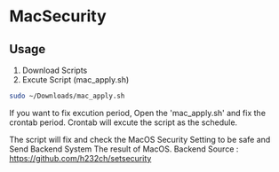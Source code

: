 # MacSecurity

## Usage

1. Download Scripts
2. Excute Script (mac_apply.sh)
```bash
sudo ~/Downloads/mac_apply.sh
```
If you want to fix excution period, Open the 'mac_apply.sh' and fix the crontab period.
Crontab will excute the script as the schedule.

The script will fix and check the MacOS Security Setting to be safe
and Send Backend System The result of MacOS.
Backend Source : https://github.com/h232ch/setsecurity
